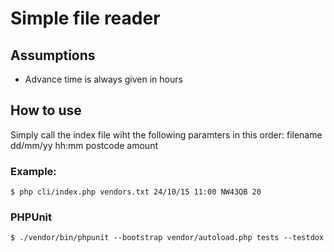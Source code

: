 # Simple file reader

## Assumptions
 * Advance time is always given in hours

## How to use
Simply call the index file wiht the following paramters in this order:
filename dd/mm/yy hh:mm postcode amount

### Example:
`$ php cli/index.php vendors.txt 24/10/15 11:00 NW43QB 20`

### PHPUnit
`$ ./vendor/bin/phpunit --bootstrap vendor/autoload.php tests --testdox`
